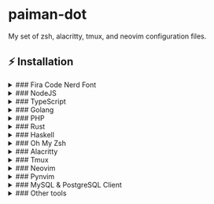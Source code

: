 # paiman-dot
My set of zsh, alacritty, tmux, and neovim configuration files.


## ⚡️ Installation

<details>
  <summary>### Fira Code Nerd Font</summary>

```zsh
cd ~/Library/Fonts && { wget https://github.com/ryanoasis/nerd-fonts/raw/master/patched-fonts/FiraCode/Regular/complete/Fira%20Code%20Regular%20Nerd%20Font%20Complete%20Mono%20Windows%20Compatible.ttf ; cd -; }
```

</details>

<details>
  <summary>### NodeJS</summary>

```zsh
sudo port install nodejs14
```

```zsh
sudo port install npm7
```


```zsh
npm install --global yarn
```

</details>

<details>
  <summary>### TypeScript</summary>

```zsh
npm install -g typescript
```

</details>

<details>
  <summary>### Golang</summary>

```zsh
sudo port install go
```

</details>

<details>
  <summary>### PHP</summary>

```zsh
sudo port install php80

sudo port install php80-openssl

sudo port install php80-intl

sudo port install php80-mbstring

php80 --version
```

```zsh
curl -sS https://getcomposer.org/installer | php

sudo mv composer.phar /usr/local/bin/composer

composer --version
```

</details>

<details>
  <summary>### Rust</summary>

```zsh
curl --proto '=https' --tlsv1.2 -sSf https://sh.rustup.rs | sh
```

</details>

<details>
  <summary>### Haskell</summary>

```zsh
sudo port install stack
```

```zsh
stack install ghc-mod hlint hdevtools hfmt
```

```zsh
brew install haskell-language-server

```

</details>

<details>
  <summary>### Oh My Zsh</summary>

```zsh
sh -c "$(curl -fsSL https://raw.github.com/ohmyzsh/ohmyzsh/master/tools/install.sh)"
```

```zsh
git clone https://github.com/zsh-users/zsh-autosuggestions ${ZSH_CUSTOM:-~/.oh-my-zsh/custom}/plugins/zsh-autosuggestions
```


```zsh
git clone https://github.com/zsh-users/zsh-syntax-highlighting.git ${ZSH_CUSTOM:-~/.oh-my-zsh/custom}/plugins/zsh-syntax-highlighting
```


```zsh
git clone https://github.com/zsh-users/zsh-completions ${ZSH_CUSTOM:=~/.oh-my-zsh/custom}/plugins/zsh-completions
```


```zsh
cd ~/.oh-my-zsh/themes && { wget https://raw.githubusercontent.com/halfo/lambda-mod-zsh-theme/master/lambda-mod.zsh-theme ; cd -; }
```

</details>

<details>
  <summary>### Alacritty</summary>

```zsh
sudo port install alacritty
```

</details>

<details>
  <summary>### Tmux</summary>

```zsh
sudo port install tmux
```

</details>

<details>
  <summary>### Neovim</summary>

```zsh
cd /Applications && { wget https://github.com/neovim/neovim/releases/download/v0.5.0/nvim-macos.tar.gz ; cd -; }

tar xzvf /Applications/nvim-macos.tar.gz

ln -s /Applications/nvim-osx64/bin/nvim /usr/local/bin/nvim

```


```zsh
sh -c 'curl -fLo "${XDG_DATA_HOME:-$HOME/.local/share}"/nvim/site/autoload/plug.vim --create-dirs \
       https://raw.githubusercontent.com/junegunn/vim-plug/master/plug.vim'
```

</details>

<details>
  <summary>### Pynvim</summary>

```zsh
python3 -m pip install --user --upgrade pip

python3 -m pip install --user --upgrade pynvim
```

</details>

<details>
  <summary>### MySQL & PostgreSQL Client</summary>

```zsh
brew install mysql-client
```


```zsh
brew install libpq  

brew link --force libpq
```

</details>

<details>
  <summary>### Other tools</summary>

```zsh
sudo port install exa
```


```zsh
sudo port install yank
```


```zsh
sudo port install fzf
```


```zsh
sudo port install fd
```


```zsh
sudo port install ripgrep
```


```zsh
sudo port install glow
```


```zsh
sudo port install wtfutil
```


```zsh
sudo port install lazydocker
```


```zsh
sudo port install httpie
```


```zsh
sudo port install calc
```

```zsh
sudo port install git-delta
```

</details>
